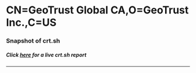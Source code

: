 # CN=GeoTrust Global CA,O=GeoTrust Inc.,C=US
### Snapshot of crt.sh
##### Click [here](https://crt.sh/?q=Serial_023A56) for a live crt.sh report

---
